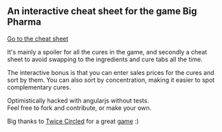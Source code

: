 ## An interactive cheat sheet for the game Big Pharma

[Go to the cheat sheet](http://lars-erik.github.io/big-pharma-cheatsheet/)


It's mainly a spoiler for all the cures in the game, and secondly a cheat sheet to
avoid swapping to the ingredients and cure tabs all the time.  

The interactive bonus is that you can enter sales prices for the cures and sort by them.
You can also sort by concentration, making it easier to spot complementary cures.

Optimistically hacked with angularjs without tests.  
Feel free to fork and contribute, or make your own.

Big thanks to [Twice Circled](http://www.twicecircled.com/2c/)
for a great [game](http://bigpharmagame.com/) :)